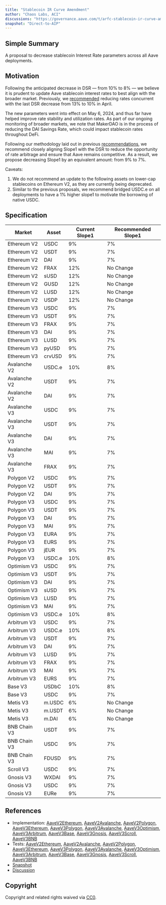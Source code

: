 ```yaml
---
title: "Stablecoin IR Curve Amendment"
author: "Chaos Labs, ACI"
discussions: "https://governance.aave.com/t/arfc-stablecoin-ir-curve-amendment-on-aave-v2-and-v3-05-13-2024/17692"
snapshot: "Direct-to-AIP"
---
```


## Simple Summary

A proposal to decrease stablecoin Interest Rate parameters across all Aave deployments.

## Motivation

Following the anticipated decrease in DSR — from 10% to 8% — we believe it is prudent to update Aave stablecoin interest rates to best align with the broader market. Previously, we [recommended](https://governance.aave.com/t/arfc-stablecoin-ir-curve-amendment-on-aave-v2-and-v3-04-22-2024/17450) reducing rates concurrent with the last DSR decrease from 13% to 10% in April.

The new parameters went into effect on May 6, 2024, and thus far have helped improve rate stability and utilization rates. As part of our ongoing monitoring of broader markets, we note that MakerDAO is in the process of reducing the DAI Savings Rate, which could impact stablecoin rates throughout DeFi.

Following our methodology laid out in previous [recommendations](https://governance.aave.com/t/arfc-stablecoin-ir-curve-amendment-on-aave-v2-and-v3/16864/2), we recommend closely aligning Slope1 with the DSR to reduce the opportunity of rate arbitrage and ensure that Aave remains competitive. As a result, we propose decreasing Slope1 by an equivalent amount: from 9% to 7%.

Caveats:

1. We do not recommend an update to the following assets on lower-cap stablecoins on Ethereum V2, as they are currently being deprecated.
2. Similar to the previous proposals, we recommend bridged USDC.e on all deployments to have a 1% higher slope1 to motivate the borrowing of native USDC.

## Specification

| Market       | Asset  | Current Slope1 | Recommended Slope1 |
| ------------ | ------ | -------------- | ------------------ |
| Ethereum V2  | USDC   | 9%             | 7%                 |
| Ethereum V2  | USDT   | 9%             | 7%                 |
| Ethereum V2  | DAI    | 9%             | 7%                 |
| Ethereum V2  | FRAX   | 12%            | No Change          |
| Ethereum V2  | sUSD   | 12%            | No Change          |
| Ethereum V2  | GUSD   | 12%            | No Change          |
| Ethereum V2  | LUSD   | 12%            | No Change          |
| Ethereum V2  | USDP   | 12%            | No Change          |
| Ethereum V3  | USDC   | 9%             | 7%                 |
| Ethereum V3  | USDT   | 9%             | 7%                 |
| Ethereum V3  | FRAX   | 9%             | 7%                 |
| Ethereum V3  | DAI    | 9%             | 7%                 |
| Ethereum V3  | LUSD   | 9%             | 7%                 |
| Ethereum V3  | pyUSD  | 9%             | 7%                 |
| Ethereum V3  | crvUSD | 9%             | 7%                 |
| Avalanche V2 | USDC.e | 10%            | 8%                 |
| Avalanche V2 | USDT   | 9%             | 7%                 |
| Avalanche V2 | DAI    | 9%             | 7%                 |
| Avalanche V3 | USDC   | 9%             | 7%                 |
| Avalanche V3 | USDT   | 9%             | 7%                 |
| Avalanche V3 | DAI    | 9%             | 7%                 |
| Avalanche V3 | MAI    | 9%             | 7%                 |
| Avalanche V3 | FRAX   | 9%             | 7%                 |
| Polygon V2   | USDC   | 9%             | 7%                 |
| Polygon V2   | USDT   | 9%             | 7%                 |
| Polygon V2   | DAI    | 9%             | 7%                 |
| Polygon V3   | USDC   | 9%             | 7%                 |
| Polygon V3   | USDT   | 9%             | 7%                 |
| Polygon V3   | DAI    | 9%             | 7%                 |
| Polygon V3   | MAI    | 9%             | 7%                 |
| Polygon V3   | EURA   | 9%             | 7%                 |
| Polygon V3   | EURS   | 9%             | 7%                 |
| Polygon V3   | jEUR   | 9%             | 7%                 |
| Polygon V3   | USDC.e | 10%            | 8%                 |
| Optimism V3  | USDC   | 9%             | 7%                 |
| Optimism V3  | USDT   | 9%             | 7%                 |
| Optimism V3  | DAI    | 9%             | 7%                 |
| Optimism V3  | sUSD   | 9%             | 7%                 |
| Optimism V3  | LUSD   | 9%             | 7%                 |
| Optimism V3  | MAI    | 9%             | 7%                 |
| Optimism V3  | USDC.e | 10%            | 8%                 |
| Arbitrum V3  | USDC   | 9%             | 7%                 |
| Arbitrum V3  | USDC.e | 10%            | 8%                 |
| Arbitrum V3  | USDT   | 9%             | 7%                 |
| Arbitrum V3  | DAI    | 9%             | 7%                 |
| Arbitrum V3  | LUSD   | 9%             | 7%                 |
| Arbitrum V3  | FRAX   | 9%             | 7%                 |
| Arbitrum V3  | MAI    | 9%             | 7%                 |
| Arbitrum V3  | EURS   | 9%             | 7%                 |
| Base V3      | USDbC  | 10%            | 8%                 |
| Base V3      | USDC   | 9%             | 7%                 |
| Metis V3     | m.USDC | 6%             | No Change          |
| Metis V3     | m.USDT | 6%             | No Change          |
| Metis V3     | m.DAI  | 6%             | No Change          |
| BNB Chain V3 | USDT   | 9%             | 7%                 |
| BNB Chain V3 | USDC   | 9%             | 7%                 |
| BNB Chain V3 | FDUSD  | 9%             | 7%                 |
| Scroll V3    | USDC   | 9%             | 7%                 |
| Gnosis V3    | WXDAI  | 9%             | 7%                 |
| Gnosis V3    | USDC   | 9%             | 7%                 |
| Gnosis V3    | EURe   | 9%             | 7%                 |

## References

- Implementation: [AaveV2Ethereum](https://github.com/bgd-labs/aave-proposals-v3/blob/main/src/20240514_Multi_StablecoinIRUpdates/AaveV2Ethereum_StablecoinIRUpdates_20240514.sol), [AaveV2Avalanche](https://github.com/bgd-labs/aave-proposals-v3/blob/main/src/20240514_Multi_StablecoinIRUpdates/AaveV2Avalanche_StablecoinIRUpdates_20240514.sol), [AaveV2Polygon](https://github.com/bgd-labs/aave-proposals-v3/blob/main/src/20240514_Multi_StablecoinIRUpdates/AaveV2Polygon_StablecoinIRUpdates_20240514.sol), [AaveV3Ethereum](https://github.com/bgd-labs/aave-proposals-v3/blob/main/src/20240514_Multi_StablecoinIRUpdates/AaveV3Ethereum_StablecoinIRUpdates_20240514.sol), [AaveV3Polygon](https://github.com/bgd-labs/aave-proposals-v3/blob/main/src/20240514_Multi_StablecoinIRUpdates/AaveV3Polygon_StablecoinIRUpdates_20240514.sol), [AaveV3Avalanche](https://github.com/bgd-labs/aave-proposals-v3/blob/main/src/20240514_Multi_StablecoinIRUpdates/AaveV3Avalanche_StablecoinIRUpdates_20240514.sol), [AaveV3Optimism](https://github.com/bgd-labs/aave-proposals-v3/blob/main/src/20240514_Multi_StablecoinIRUpdates/AaveV3Optimism_StablecoinIRUpdates_20240514.sol), [AaveV3Arbitrum](https://github.com/bgd-labs/aave-proposals-v3/blob/main/src/20240514_Multi_StablecoinIRUpdates/AaveV3Arbitrum_StablecoinIRUpdates_20240514.sol), [AaveV3Base](https://github.com/bgd-labs/aave-proposals-v3/blob/main/src/20240514_Multi_StablecoinIRUpdates/AaveV3Base_StablecoinIRUpdates_20240514.sol), [AaveV3Gnosis](https://github.com/bgd-labs/aave-proposals-v3/blob/main/src/20240514_Multi_StablecoinIRUpdates/AaveV3Gnosis_StablecoinIRUpdates_20240514.sol), [AaveV3Scroll](https://github.com/bgd-labs/aave-proposals-v3/blob/main/src/20240514_Multi_StablecoinIRUpdates/AaveV3Scroll_StablecoinIRUpdates_20240514.sol), [AaveV3BNB](https://github.com/bgd-labs/aave-proposals-v3/blob/main/src/20240514_Multi_StablecoinIRUpdates/AaveV3BNB_StablecoinIRUpdates_20240514.sol)
- Tests: [AaveV2Ethereum](https://github.com/bgd-labs/aave-proposals-v3/blob/main/src/20240514_Multi_StablecoinIRUpdates/AaveV2Ethereum_StablecoinIRUpdates_20240514.t.sol), [AaveV2Avalanche](https://github.com/bgd-labs/aave-proposals-v3/blob/main/src/20240514_Multi_StablecoinIRUpdates/AaveV2Avalanche_StablecoinIRUpdates_20240514.t.sol), [AaveV2Polygon](https://github.com/bgd-labs/aave-proposals-v3/blob/main/src/20240514_Multi_StablecoinIRUpdates/AaveV2Polygon_StablecoinIRUpdates_20240514.t.sol), [AaveV3Ethereum](https://github.com/bgd-labs/aave-proposals-v3/blob/main/src/20240514_Multi_StablecoinIRUpdates/AaveV3Ethereum_StablecoinIRUpdates_20240514.t.sol), [AaveV3Polygon](https://github.com/bgd-labs/aave-proposals-v3/blob/main/src/20240514_Multi_StablecoinIRUpdates/AaveV3Polygon_StablecoinIRUpdates_20240514.t.sol), [AaveV3Avalanche](https://github.com/bgd-labs/aave-proposals-v3/blob/main/src/20240514_Multi_StablecoinIRUpdates/AaveV3Avalanche_StablecoinIRUpdates_20240514.t.sol), [AaveV3Optimism](https://github.com/bgd-labs/aave-proposals-v3/blob/main/src/20240514_Multi_StablecoinIRUpdates/AaveV3Optimism_StablecoinIRUpdates_20240514.t.sol), [AaveV3Arbitrum](https://github.com/bgd-labs/aave-proposals-v3/blob/main/src/20240514_Multi_StablecoinIRUpdates/AaveV3Arbitrum_StablecoinIRUpdates_20240514.t.sol), [AaveV3Base](https://github.com/bgd-labs/aave-proposals-v3/blob/main/src/20240514_Multi_StablecoinIRUpdates/AaveV3Base_StablecoinIRUpdates_20240514.t.sol), [AaveV3Gnosis](https://github.com/bgd-labs/aave-proposals-v3/blob/main/src/20240514_Multi_StablecoinIRUpdates/AaveV3Gnosis_StablecoinIRUpdates_20240514.t.sol), [AaveV3Scroll](https://github.com/bgd-labs/aave-proposals-v3/blob/main/src/20240514_Multi_StablecoinIRUpdates/AaveV3Scroll_StablecoinIRUpdates_20240514.t.sol), [AaveV3BNB](https://github.com/bgd-labs/aave-proposals-v3/blob/main/src/20240514_Multi_StablecoinIRUpdates/AaveV3BNB_StablecoinIRUpdates_20240514.t.sol)
- [Snapshot](Direct-to-AIP)
- [Discussion](https://governance.aave.com/t/arfc-stablecoin-ir-curve-amendment-on-aave-v2-and-v3-05-13-2024/17692)

## Copyright

Copyright and related rights waived via [CC0](https://creativecommons.org/publicdomain/zero/1.0/).
